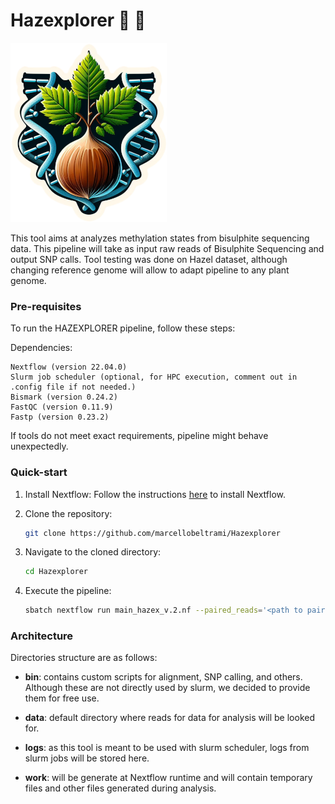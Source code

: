 # Hazexplorer :deciduous_tree: :compass:

![alt text](./logo/Hazexplorer.png)

This tool aims at analyzes methylation states from bisulphite sequencing data. This pipeline will take as input raw reads of Bisulphite Sequencing and output SNP calls.
Tool testing was done on Hazel dataset, although changing reference genome will allow to adapt pipeline to any plant genome.


### Pre-requisites
To run the HAZEXPLORER pipeline, follow these steps:

Dependencies:

    Nextflow (version 22.04.0)
    Slurm job scheduler (optional, for HPC execution, comment out in .config file if not needed.)
    Bismark (version 0.24.2)
    FastQC (version 0.11.9)
    Fastp (version 0.23.2)

If tools do not meet exact requirements, pipeline might behave unexpectedly. 

### Quick-start

1. Install Nextflow: Follow the instructions [here](https://www.nextflow.io/docs/latest/getstarted.html) to install Nextflow.

2. Clone the repository:
    ```bash
    git clone https://github.com/marcellobeltrami/Hazexplorer
    ```

3. Navigate to the cloned directory:
    ```bash
    cd Hazexplorer
    ```

4. Execute the pipeline:
    ```bash
    sbatch nextflow run main_hazex_v.2.nf --paired_reads='<path to paire reads, follow this example format: ./data/reads/*{1,2}.fq.gz>' --reference_genome='<full_path_to_reference_genome>' --reference_name='reference_name' --index_requirement=<0_or_1>
    ```


### Architecture
Directories structure are as follows:
- **bin**: contains custom scripts for alignment, SNP calling, and others. Although these are not directly used by slurm, we decided to provide them for free use.    

- **data**: default directory where reads for data for analysis will be looked for. 

- **logs**: as this tool is meant to be used with slurm scheduler, logs from slurm jobs will be stored here.

- **work**: will be generate at Nextflow runtime and will contain temporary files and other files generated during analysis. 

